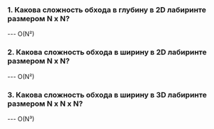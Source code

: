 <h3>1. Какова сложность обхода в глубину в 2D лабиринте размером N х N?</h3>
--- O(N²)

<h3> 2. Какова сложность обхода в ширину в 2D лабиринте размером N х N?</h3>
--- O(N²)

<h3>3. Какова сложность обхода в ширину в 3D лабиринте размером N х N х N?</h3>
--- O(N³)